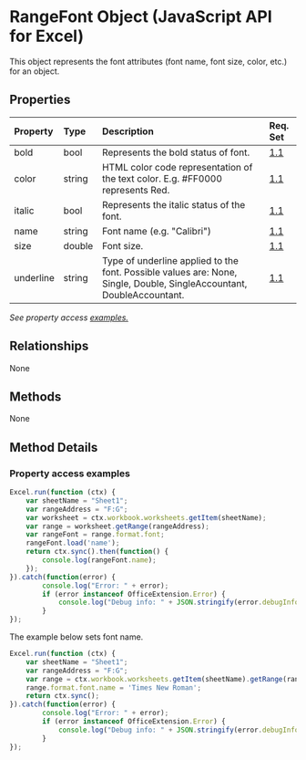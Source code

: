 # RangeFont Object (JavaScript API for Excel)

This object represents the font attributes (font name, font size, color, etc.) for an object.

## Properties

| Property	   | Type	|Description| Req. Set|
|:---------------|:--------|:----------|:----|
|bold|bool|Represents the bold status of font.|[1.1](../requirement-sets/excel-api-requirement-sets.md)|
|color|string|HTML color code representation of the text color. E.g. #FF0000 represents Red.|[1.1](../requirement-sets/excel-api-requirement-sets.md)|
|italic|bool|Represents the italic status of the font.|[1.1](../requirement-sets/excel-api-requirement-sets.md)|
|name|string|Font name (e.g. "Calibri")|[1.1](../requirement-sets/excel-api-requirement-sets.md)|
|size|double|Font size.|[1.1](../requirement-sets/excel-api-requirement-sets.md)|
|underline|string|Type of underline applied to the font. Possible values are: None, Single, Double, SingleAccountant, DoubleAccountant.|[1.1](../requirement-sets/excel-api-requirement-sets.md)|

_See property access [examples.](#property-access-examples)_

## Relationships
None


## Methods
None


## Method Details

### Property access examples

```js
Excel.run(function (ctx) { 
	var sheetName = "Sheet1";
	var rangeAddress = "F:G";
	var worksheet = ctx.workbook.worksheets.getItem(sheetName);
	var range = worksheet.getRange(rangeAddress);
	var rangeFont = range.format.font;
	rangeFont.load('name');
	return ctx.sync().then(function() {
		console.log(rangeFont.name);
	});
}).catch(function(error) {
		console.log("Error: " + error);
		if (error instanceof OfficeExtension.Error) {
			console.log("Debug info: " + JSON.stringify(error.debugInfo));
		}
});
```
The example below sets font name. 

```js
Excel.run(function (ctx) { 
	var sheetName = "Sheet1";
	var rangeAddress = "F:G";
	var range = ctx.workbook.worksheets.getItem(sheetName).getRange(rangeAddress);
	range.format.font.name = 'Times New Roman';
	return ctx.sync(); 
}).catch(function(error) {
		console.log("Error: " + error);
		if (error instanceof OfficeExtension.Error) {
			console.log("Debug info: " + JSON.stringify(error.debugInfo));
		}
});
```